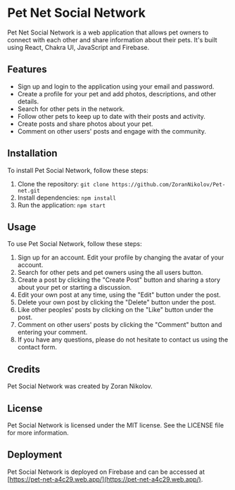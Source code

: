 # Pet Net Social Network

Pet Net Social Network is a web application that allows pet owners to connect with each other and share information about their pets. It's built using React, Chakra UI, JavaScript and Firebase.

## Features

- Sign up and login to the application using your email and password.
- Create a profile for your pet and add photos, descriptions, and other details.
- Search for other pets in the network.
- Follow other pets to keep up to date with their posts and activity.
- Create posts and share photos about your pet.
- Comment on other users' posts and engage with the community.

## Installation

To install Pet Social Network, follow these steps:

1. Clone the repository: `git clone https://github.com/ZoranNikolov/Pet-net.git`
2. Install dependencies: `npm install`
3. Run the application: `npm start`

## Usage

To use Pet Social Network, follow these steps:

1. Sign up for an account. Edit your profile by changing the avatar of your account.
2. Search for other pets and pet owners using the all users button.
3. Create a post by clicking the "Create Post" button and sharing a story about your pet or starting a discussion.
4. Edit your own post at any time, using the "Edit" button under the post.
5. Delete your own post by clicking the "Delete" button under the post.
6. Like other peoples' posts by clicking on the "Like" button under the post.
7. Comment on other users' posts by clicking the "Comment" button and entering your comment.
8. If you have any questions, please do not hesitate to contact us using the contact form.

## Credits

Pet Social Network was created by Zoran Nikolov.

## License

Pet Social Network is licensed under the MIT license. See the LICENSE file for more information.

## Deployment

Pet Social Network is deployed on Firebase and can be accessed at [https://pet-net-a4c29.web.app/](https://pet-net-a4c29.web.app/). 
